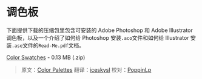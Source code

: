 # 调色板

下面提供下载的压缩包里包含可安装的 Adobe Photoshop 和 Adobe Illustrator 调色板，以及一个介绍了如何给 Photoshop 安装`.aco`文件和如何给 Illustrator 安装`.ase`文件的`Read-Me.pdf`文档。

[Color Swatches](http://materialdesign.eoemobile.com/color_swatches.zip) - 0.13 MB (.zip)

> 原文：[Color Palettes](http://www.google.com/design/spec/resources/color-palettes.html)  翻译：[iceskysl](https://github.com/iceskysl)  校对：[PoppinLp](https://github.com/poppinlp)
